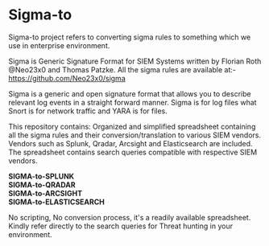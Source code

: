 # Sigma-to
Sigma-to project refers to converting sigma rules to something which we use in enterprise environment.

Sigma is Generic Signature Format for SIEM Systems written by Florian Roth @Neo23x0 and Thomas Patzke. All the sigma rules are available at:- https://github.com/Neo23x0/sigma 

Sigma is a generic and open signature format that allows you to describe relevant log events in a straight forward manner. 
Sigma is for log files what Snort is for network traffic and YARA is for files.

This repository contains: 
Organized and simplified spreadsheet containing all the sigma rules and their conversion/translation to various SIEM vendors.
Vendors such as Splunk, Qradar, Arcsight and Elasticsearch are included. The spreadsheet contains search queries compatible with respective SIEM vendors.

**SIGMA-to-SPLUNK                                                                                                                             
SIGMA-to-QRADAR                                                                                                                               
SIGMA-to-ARCSIGHT                                                                                                                             
SIGMA-to-ELASTICSEARCH**



No scripting, No conversion process, it's a readily available spreadsheet.
Kindly refer directly to the search queries for Threat hunting in your environment.


